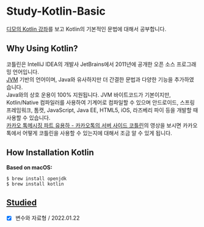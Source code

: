 # Study-Kotlin-Basic
[디모의 Kotlin 강좌](https://www.youtube.com/watch?v=8RIsukgeUVw&list=PLQdnHjXZyYadiw5aV3p6DwUdXV2bZuhlN&index=1)를 보고 Kotlin의 기본적인 문법에 대해서 공부합니다.  

## Why Using Kotlin?
코틀린은 IntelliJ IDEA의 개발사 JetBrains에서 2011년에 공개한 오픈 소스 프로그래밍 언어입니다.  
[JVM](https://d2.naver.com/helloworld/1230) 기반의 언어이며, Java와 유사하지만 더 간결한 문법과 다양한 기능을 추가하였습니다.  
Java와의 상호 운용이 100% 지원됩니다. JVM 바이트코드가 기본이지만, Kotlin/Native 컴파일러를 사용하여 기계어로 컴파일할 수 있으며 안드로이드, 스프링 프레임워크, 톰캣, JavaScript, Java EE, HTML5, iOS, 라즈베리 파이 등을 개발할 때 사용할 수 있습니다.  
[카카오 톡메시징 파트 유용하 - 카카오톡의 서버 사이드 코틀린](https://tv.kakao.com/channel/3150758/cliplink/391419295)의 영상을 보시면 카카오톡에서 어떻게 코틀린을 사용할 수 있는지에 대해서 조금 알 수 있게 됩니다.

## How Installation Kotlin
**Based on macOS:**
```shell
$ brew install openjdk
$ brew install kotlin
```

## [Studied](https://parkhyunsang.com/TIL/docs/lecture/dimo/)
- [X] 변수와 자료형 / 2022.01.22 

